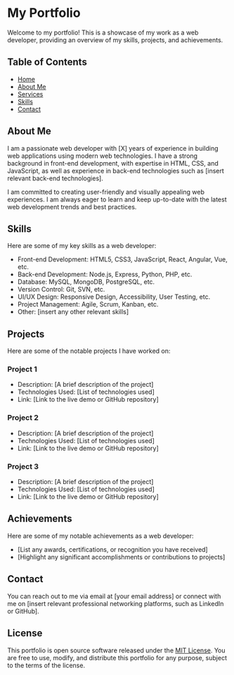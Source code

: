 # My Portfolio

Welcome to my portfolio! This is a showcase of my work as a web developer, providing an overview of my skills, projects, and achievements. 

## Table of Contents

- [Home](#Home)
- [About Me](#about-me)
- [Services](#Services)
- [Skills](#Skills)
- [Contact](#contact)

## About Me

I am a passionate web developer with [X] years of experience in building web applications using modern web technologies. I have a strong background in front-end development, with expertise in HTML, CSS, and JavaScript, as well as experience in back-end technologies such as [insert relevant back-end technologies].

I am committed to creating user-friendly and visually appealing web experiences. I am always eager to learn and keep up-to-date with the latest web development trends and best practices.

## Skills

Here are some of my key skills as a web developer:

- Front-end Development: HTML5, CSS3, JavaScript, React, Angular, Vue, etc.
- Back-end Development: Node.js, Express, Python, PHP, etc.
- Database: MySQL, MongoDB, PostgreSQL, etc.
- Version Control: Git, SVN, etc.
- UI/UX Design: Responsive Design, Accessibility, User Testing, etc.
- Project Management: Agile, Scrum, Kanban, etc.
- Other: [insert any other relevant skills]

## Projects

Here are some of the notable projects I have worked on:

### Project 1

- Description: [A brief description of the project]
- Technologies Used: [List of technologies used]
- Link: [Link to the live demo or GitHub repository]

### Project 2

- Description: [A brief description of the project]
- Technologies Used: [List of technologies used]
- Link: [Link to the live demo or GitHub repository]

### Project 3

- Description: [A brief description of the project]
- Technologies Used: [List of technologies used]
- Link: [Link to the live demo or GitHub repository]

## Achievements

Here are some of my notable achievements as a web developer:

- [List any awards, certifications, or recognition you have received]
- [Highlight any significant accomplishments or contributions to projects]

## Contact

You can reach out to me via email at [your email address] or connect with me on [insert relevant professional networking platforms, such as LinkedIn or GitHub].

## License

This portfolio is open source software released under the [MIT License](LICENSE). You are free to use, modify, and distribute this portfolio for any purpose, subject to the terms of the license.
